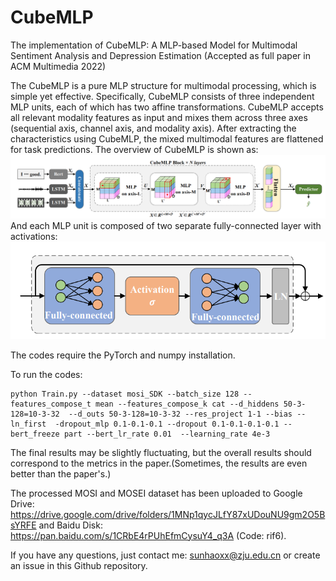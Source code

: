 # CubeMLP
The implementation of CubeMLP: A MLP-based Model for Multimodal Sentiment Analysis and Depression Estimation (Accepted as full paper in ACM Multimedia 2022)

The CubeMLP is a pure MLP structure for multimodal processing, which is simple yet effective.
Specifically, CubeMLP consists of three independent MLP units, each of which has two affine transformations.
CubeMLP accepts all relevant modality features as input and mixes them across three axes (sequential axis, channel axis, and modality axis). 
After extracting the characteristics using CubeMLP, the mixed multimodal features are flattened for task predictions.
The overview of CubeMLP is shown as:
![CubeMLP Overview](./Figures/overall.png)
And each MLP unit is composed of two separate fully-connected layer with activations:
![CubeMLP Detail](./Figures/detail.png)

The codes require the PyTorch and numpy installation.

To run the codes:
```
python Train.py --dataset mosi_SDK --batch_size 128 --features_compose_t mean --features_compose_k cat --d_hiddens 50-3-128=10-3-32  --d_outs 50-3-128=10-3-32 --res_project 1-1 --bias --ln_first  -dropout_mlp 0.1-0.1-0.1 --dropout 0.1-0.1-0.1-0.1 --bert_freeze part --bert_lr_rate 0.01  --learning_rate 4e-3
```
The final results may be slightly fluctuating, but the overall results should correspond to the metrics in the paper.(Sometimes, the results are even better than the paper's.)

The processed MOSI and MOSEI dataset has been uploaded to Google Drive: https://drive.google.com/drive/folders/1MNp1qycJLfY87xUDouNU9gm2O5BsYRFE and Baidu Disk: https://pan.baidu.com/s/1CRbE4rPUhEfmCysuY4_q3A (Code: rif6).

If you have any questions, just contact me: sunhaoxx@zju.edu.cn or create an issue in this Github repository.

